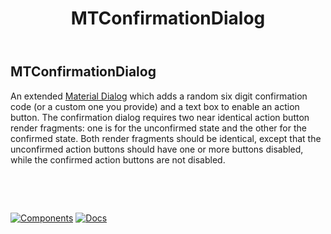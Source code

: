 ﻿---
uid: C.MTConfirmationDialog
title: MTConfirmationDialog
---
## MTConfirmationDialog

An extended [Material Dialog](https://material.io/develop/web/components/dialogs/) which adds a random six digit confirmation code (or a custom one you provide) and a text box to enable an action button.
The confirmation dialog requires two near identical action button render fragments: one is for the unconfirmed state and the other for the confirmed state. Both render fragments should be identical, except that
the unconfirmed action buttons should have one or more buttons disabled, while the confirmed action buttons are not disabled.

&nbsp;

&nbsp;

[![Components](https://img.shields.io/static/v1?label=Components&message=Plus&color=red)](xref:A.PlusComponents)
[![Docs](https://img.shields.io/static/v1?label=API%20Documentation&message=MTConfirmationDialog&color=brightgreen)](xref:BlazorMdc.MTConfirmationDialog)
